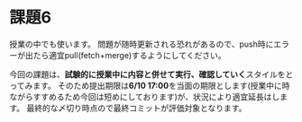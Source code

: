 # 課題6

授業の中でも使います。
問題が随時更新される恐れがあるので、push時にエラーが出たら適宜pull(fetch+merge)するようにしてください。

今回の課題は、**試験的に授業中に内容と併せて実行、確認していく**スタイルをとってみます。
そのため提出期限は**6/10 17:00**を当面の期限とします(授業中に時ながらすすめるため今回は短めにしております)が、状況により適宜延長はします。
最終的な〆切り時点ので最終コミットが評価対象となります。

